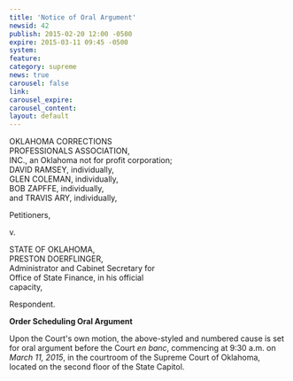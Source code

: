 ```yaml
---
title: 'Notice of Oral Argument'
newsid: 42
publish: 2015-02-20 12:00 -0500
expire: 2015-03-11 09:45 -0500
system: 
feature: 
category: supreme
news: true
carousel: false
link: 
carousel_expire: 
carousel_content: 
layout: default
---
```

<p>OKLAHOMA CORRECTIONS<br>
PROFESSIONALS ASSOCIATION,<br>
INC., an Oklahoma not for profit corporation;<br>
DAVID RAMSEY, individually,<br>
GLEN COLEMAN, individually,<br>
BOB ZAPFFE, individually,<br>
and TRAVIS ARY, individually,</p>
<p>Petitioners,</p>
<p>v.</p>
<p>STATE OF OKLAHOMA,<br>
PRESTON DOERFLINGER,<br>
Administrator and Cabinet Secretary for <br>
Office of State Finance, in his official<br>
capacity,</p>
<p>Respondent.</p>
<p><strong>Order Scheduling Oral Argument</strong></p>
<p>Upon the Court's own motion, the above-styled and numbered cause is set for oral argument before the Court <em>en banc</em>, commencing at 9:30 a.m. on <em>March 11, 2015</em>, in the courtroom of the Supreme Court of Oklahoma, located on the second floor of the State Capitol.</p>